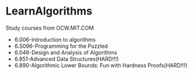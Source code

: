 # LearnAlgorithms
Study courses from OCW.MIT.COM
* 6.006-Introduction to algorithms
* 6.S096-Programming for the Puzzled 
* 6.046-Design and Analysis of Algorithms
* 6.851-Advanced Data Structures(HARD!!!)
* 6.890-Algorithmic Lower Bounds: Fun with Hardness Proofs(HARD!!!)
